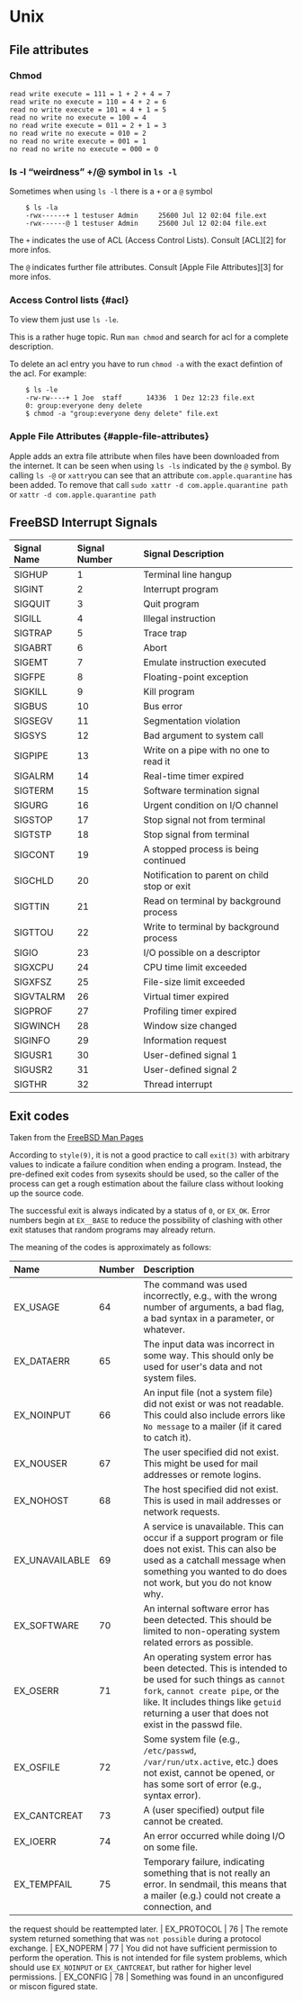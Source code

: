 # Unix #

## File attributes

### Chmod

    read write execute = 111 = 1 + 2 + 4 = 7
    read write no execute = 110 = 4 + 2 = 6
    read no write execute = 101 = 4 + 1 = 5
    read no write no execute = 100 = 4
    no read write execute = 011 = 2 + 1 = 3
    no read write no execute = 010 = 2
    no read no write execute = 001 = 1
    no read no write no execute = 000 = 0

### ls -l “weirdness” +/@ symbol in `ls -l`

Sometimes when using `ls -l` there is a `+` or a `@` symbol

    	$ ls -la
    	-rwx------+ 1 testuser Admin     25600 Jul 12 02:04 file.ext
    	-rwx------@ 1 testuser Admin     25600 Jul 12 02:04 file.ext

The `+` indicates the use of ACL (Access Control Lists). Consult [ACL][2] for more infos.

The `@` indicates further file attributes. Consult [Apple File Attributes][3] for more infos.

### Access Control lists {#acl}

To view them just use `ls -le`.

This is a rather huge topic. Run `man chmod` and search for acl for a complete description.

To delete an acl entry you have to run `chmod -a` with the exact defintion of the acl. For example:
	
    	$ ls -le
    	-rw-rw----+ 1 Joe  staff      14336  1 Dez 12:23 file.ext
    	0: group:everyone deny delete
    	$ chmod -a "group:everyone deny delete" file.ext

### Apple File Attributes {#apple-file-attributes}

Apple adds an extra file attribute when files have been downloaded from the internet. It can be seen when using `ls -ls` indicated by the `@` symbol. By calling `ls -@` or `xattr`you can see that an attribute `com.apple.quarantine` has been added. To remove that call `sudo xattr -d com.apple.quarantine path` or `xattr -d com.apple.quarantine path`

## FreeBSD Interrupt Signals ##

| Signal Name | Signal Number | Signal Description | 
| :---- | :---- | :---- |
| SIGHUP | 1 | Terminal line hangup
| SIGINT | 2 | Interrupt program
| SIGQUIT | 3 | Quit program
| SIGILL | 4 | Illegal instruction
| SIGTRAP | 5 | Trace trap
| SIGABRT | 6 | Abort
| SIGEMT | 7 | Emulate instruction executed
| SIGFPE | 8 | Floating-point exception
| SIGKILL | 9 | Kill program
| SIGBUS | 10 | Bus error
| SIGSEGV | 11 | Segmentation violation
| SIGSYS | 12 | Bad argument to system call
| SIGPIPE | 13 | Write on a pipe with no one to read it
| SIGALRM | 14 | Real-time timer expired
| SIGTERM | 15 | Software termination signal
| SIGURG | 16 | Urgent condition on I/O channel
| SIGSTOP | 17 | Stop signal not from terminal
| SIGTSTP | 18 | Stop signal from terminal
| SIGCONT | 19 | A stopped process is being continued
| SIGCHLD | 20 | Notification to parent on child stop or exit
| SIGTTIN | 21 | Read on terminal by background process
| SIGTTOU | 22 | Write to terminal by background process
| SIGIO | 23 | I/O possible on a descriptor
| SIGXCPU | 24 | CPU time limit exceeded
| SIGXFSZ | 25 | File-size limit exceeded
| SIGVTALRM | 26 | Virtual timer expired
| SIGPROF | 27 | Profiling timer expired
| SIGWINCH | 28 | Window size changed
| SIGINFO | 29 | Information request
| SIGUSR1 | 30 | User-defined signal 1
| SIGUSR2 | 31 | User-defined signal 2
| SIGTHR | 32 | Thread interrupt

## Exit codes ##

Taken from the [FreeBSD Man Pages](http://www.freebsd.org/cgi/man.cgi?query=sysexits&sektion=3)

According to `style(9)`, it is not a good practice to call `exit(3)` with
arbitrary values to indicate a failure condition when ending a program.
Instead, the pre-defined exit codes from sysexits should be used, so the
caller of the process can get a rough estimation about the failure class
without looking up the source code.

The successful exit is always indicated by a status of `0`, or `EX_OK`.
Error numbers begin at `EX__BASE` to reduce the possibility of clashing
with other exit statuses that random programs may already return.	

The meaning of the codes is approximately as follows:

| Name | Number | Description | 
| :---- | :---- | :---- |
| EX_USAGE | 64 | The command was used incorrectly, e.g., with the wrong number of arguments, a bad flag, a bad syntax in a parameter, or whatever. |
| EX_DATAERR | 65 | The input data was incorrect in some way.  This should only be used for user's data and not system files. |
| EX_NOINPUT | 66 | An input file (not a system file) did not exist or was not readable.  This could also include errors like `No message` to a mailer (if it cared to catch it). |
| EX_NOUSER | 67 | The user specified did not exist.  This might be used for mail addresses or remote logins. |
| EX_NOHOST | 68 | The host specified did not exist.  This is used in mail addresses or network requests. |
| EX_UNAVAILABLE | 69 | A service is unavailable.  This can occur if a support program or file does not exist.  This can also  be used as a catchall message when something you wanted to do does not work, but you do not know why.
| EX_SOFTWARE | 70 | An internal software error has been detected.  This should be limited to non-operating system related errors as possible.
| EX_OSERR | 71 | An operating system error has been detected.  This is intended to be used for such things as `cannot fork`, `cannot create pipe`, or the like. It includes things like `getuid` returning a user that does not exist in the passwd file.
| EX_OSFILE | 72 | Some system file (e.g., `/etc/passwd`, `/var/run/utx.active`, etc.) does not exist, cannot be opened, or has some sort of error (e.g., syntax error).
| EX_CANTCREAT | 73 | A (user specified) output file cannot be created.
| EX_IOERR | 74 | An error occurred while doing I/O on some file.
| EX_TEMPFAIL | 75 | Temporary failure, indicating something that is not  really an error. In sendmail, this means that a mailer (e.g.) could not create a connection, and
 the request should be reattempted later.
| EX_PROTOCOL | 76 | The remote system returned something that was `not possible` during a protocol exchange.
| EX_NOPERM | 77 | You did not have sufficient permission to perform the operation.  This is not intended for file system problems, which should use `EX_NOINPUT` or `EX_CANTCREAT`, but rather for higher level permissions.
| EX_CONFIG | 78 | Something was found in an unconfigured or miscon figured state.